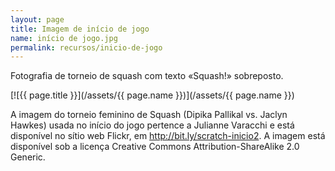 ```yaml
---
layout: page
title: Imagem de início de jogo
name: início de jogo.jpg
permalink: recursos/inicio-de-jogo
---
```

Fotografia de torneio de squash com texto «Squash!» sobreposto.

[![{{ page.title }}](/assets/{{ page.name }})](/assets/{{ page.name }})

A imagem do torneio feminino de Squash (Dipika Pallikal vs. Jaclyn Hawkes) usada no início do jogo pertence a Julianne Varacchi e está disponível no sítio web Flickr, em <http://bit.ly/scratch-inicio2>. A imagem está disponível sob a licença Creative Commons Attribution-ShareAlike 2.0 Generic.